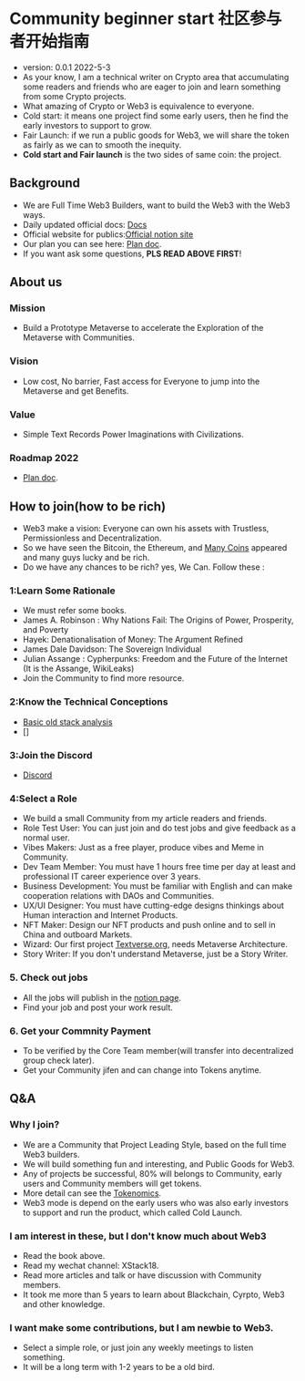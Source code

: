 # Community beginner start 社区参与者开始指南
+ version: 0.0.1 2022-5-3
+ As your know, I am a technical writer on Crypto area that accumulating some readers and friends who are eager to join and learn something from some Crypto projects.
+ What amazing of Crypto or Web3 is equivalence to everyone.
+ Cold start: it means one project find some early users, then he find the early investors to support to grow.
+ Fair Launch: if we run a public goods for Web3, we will share the token as fairly as we can to smooth the inequity.
+ **Cold start and Fair launch** is the two sides of same coin: the project.

## Background
+ We are Full Time Web3 Builders, want to build the Web3 with the Web3 ways.
+ Daily updated official docs: [Docs](https://Textverse.org)
+ Official website for publics:[Official notion site](https://textverse.super.site/)
+ Our plan you can see here: [Plan doc](https://www.kdocs.cn/l/cuFbU4wjIS2A).
+ If you want ask some questions, **PLS READ ABOVE FIRST**!

## About us
### Mission
+ Build a Prototype Metaverse to accelerate the Exploration of the Metaverse with Communities.
### Vision
+ Low cost, No barrier, Fast access for Everyone to jump into the Metaverse and get Benefits.
### Value
+ Simple Text Records Power Imaginations with Civilizations.
### Roadmap 2022
+ [Plan doc](https://www.kdocs.cn/l/cuFbU4wjIS2A).

## How to join(how to be rich)
+ Web3 make a vision: Everyone can own his assets with Trustless, Permissionless and Decentralization.
+ So we have seen the Bitcoin, the Ethereum, and [Many Coins](https://coinmarketcap.com/) appeared and many guys lucky and be rich.
+ Do we have any chances to be rich? yes, We Can. Follow these :

### 1:Learn Some Rationale
+ We must refer some books.
+ James A. Robinson : Why Nations Fail: The Origins of Power, Prosperity, and Poverty
+ Hayek: Denationalisation of Money: The Argument Refined
+ James Dale Davidson: The Sovereign Individual
+ Julian Assange : Cypherpunks: Freedom and the Future of the Internet (It is the Assange, WikiLeaks)
+ Join the Community to find more resource.

### 2:Know the Technical Conceptions
+ [Basic old stack analysis](https://multicoin.capital/2019/12/13/the-web3-stack-2019-edition/)
+ []

### 3:Join the Discord
+ [Discord](https://discord.gg/BSqnVqZTgs)

### 4:Select a Role
+ We build a small Community from my article readers and friends.
+ Role Test User:  You can just join and do test jobs and give feedback as a normal user.
+ Vibes Makers: Just as a free player, produce vibes and Meme in Community.
+ Dev Team Member: You must have 1 hours free time per day at least and professional IT career experience over 3 years.
+ Business Development: You must be familiar with English and can make cooperation relations with DAOs and Communities.
+ UX/UI Designer: You must have cutting-edge designs thinkings about Human interaction and Internet Products.
+ NFT Maker: Design our NFT products and push online and to sell in China and outboard Markets.
+ Wizard: Our first project [Textverse.org](../README.md), needs Metaverse Architecture.
+ Story Writer: If you don't understand Metaverse, just be a Story Writer.

### 5. Check out jobs
+ All the jobs will publish in the [notion page]().
+ Find your job and post your work result.

### 6. Get your Commnity Payment
+ To be verified by the Core Team member(will transfer into decentralized group check later).
+ Get your Community jifen and can change into Tokens anytime.

## Q&A
### Why I join?
+ We are a Community that Project Leading Style, based on the full time Web3 builders.
+ We will build something fun and interesting, and Public Goods for Web3.
+ Any of projects be successful, 80% will belongs to Community, early users and Community members will get tokens.
+ More detail can see the [Tokenomics](../tokenomics/Tokenomics.md).
+ Web3 mode is depend on the early users who was also early investors to support and run the product, which called Cold Launch.

### I am interest in these, but I don't know much about Web3
+ Read the book above.
+ Read my wechat channel: XStack18.
+ Read more articles and talk or have discussion with Community members.
+ It took me more than 5 years to learn about Blackchain, Cyrpto, Web3 and other knowledge.

### I want make some contributions, but I am newbie to Web3.
+ Select a simple role, or just join any weekly meetings to listen something.
+ It will be a long term with 1-2 years to be a old bird.